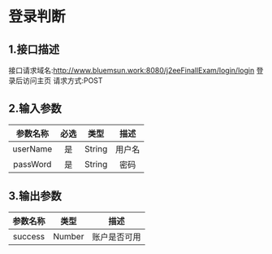 # 登录判断

## 1.接口描述

接口请求域名:http://www.bluemsun.work:8080/j2eeFinallExam/login/login
登录后访问主页
请求方式:POST

## 2.输入参数

| 参数名称  | 必选  |  类型  |         描述         |
| :-------: | :---: | :----: | :------------------: |
|  userName  |  是   | String | 用户名 |
| passWord   |  是   | String  | 密码  |

## 3.输出参数

| 参数名称 |  类型  |        描述        |
| :------: | :----: | :----------------: |
|  success | Number  |   账户是否可用   |
